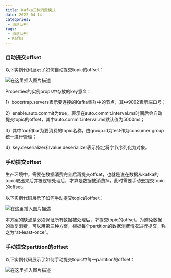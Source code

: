```yaml
---
title: Kafka三种消费模式
date: 2022-04-14
categories:
 - 消息队列
tags:
 - 消息队列
 - Kafka
---
```


### 自动提交offset

    
以下实例代码展示了如何自动提交topic的offset：

![在这里插入图片描述](https://img-blog.csdnimg.cn/e76aa1f9c1674a0d901e6c43f1327926.png)

Properties的实例props中存放的key意义：

1）bootstrap.servers表示要连接的Kafka集群中的节点，其中9092表示端口号；

2）enable.auto.commit为true，表示在auto.commit.interval.ms时间后会自动提交topic的offset，其中auto.commit.interval.ms默认值为5000ms；

3）其中foo和bar为要消费的topic名称，由group.id为test作为consumer group统一进行管理；

4）key.deserializer和value.deserializer表示指定将字节序列化为对象。

### 手动提交offset

生产环境中，需要在数据消费完全后再提交offset，也就是说在数据从kafka的topic取出来后并被逻辑处理后，才算是数据被消费掉，此时需要手动去提交topic的offset。

以下实例代码展示了如何手动提交topic的offset：

![在这里插入图片描述](https://img-blog.csdnimg.cn/69137345a7ce4681a2caf9c05a77358e.png)

本方案的缺点是必须保证所有数据被处理后，才提交topic的offset。为避免数据的重复消费，可以用第三种方案，根据每个partition的数据消费情况进行提交，称之为“at-least-once”。

### 手动提交partition的offset

以下实例代码展示了如何手动提交topic中每一partition的offset：

![在这里插入图片描述](https://img-blog.csdnimg.cn/11106fbc82544a2f96a2146d94915eb1.png)
